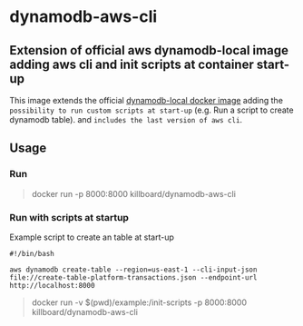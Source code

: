 # dynamodb-aws-cli

## Extension of official aws dynamodb-local image adding **aws cli** and **init scripts at container start-up**


This image extends the official [dynamodb-local docker image](https://hub.docker.com/r/amazon/dynamodb-local/) adding the `possibility to run custom scripts at start-up` (e.g. Run a script to create dynamodb table). and 
`includes the last version of aws cli`.

## Usage

### Run
> docker run -p 8000:8000 killboard/dynamodb-aws-cli

### Run with scripts at startup
Example script to create an table at start-up
```shellscript
#!/bin/bash

aws dynamodb create-table --region=us-east-1 --cli-input-json file://create-table-platform-transactions.json --endpoint-url http://localhost:8000
```

> docker run -v $(pwd)/example:/init-scripts -p 8000:8000 killboard/dynamodb-aws-cli